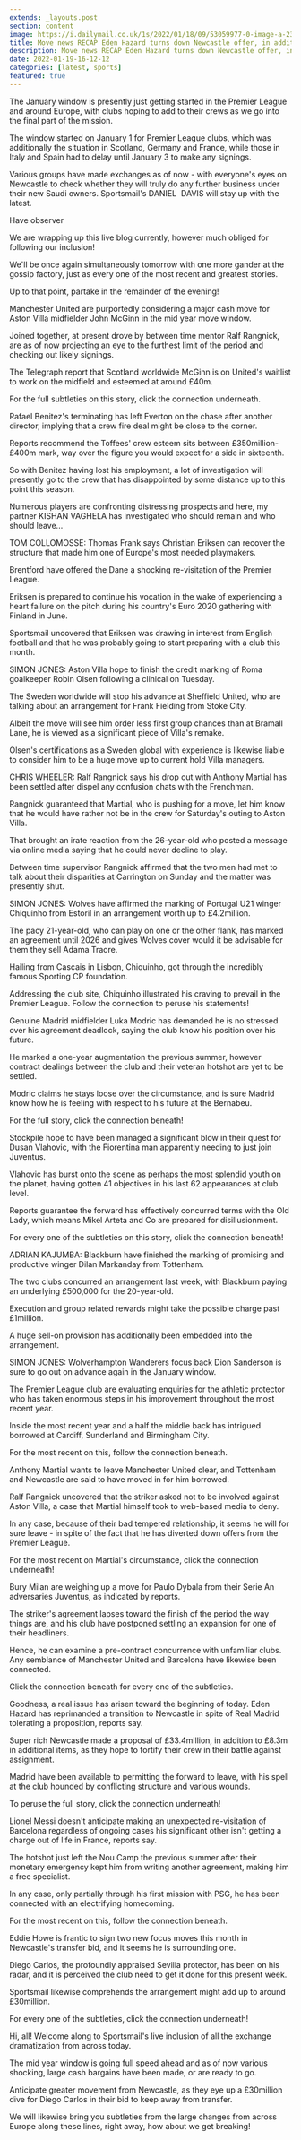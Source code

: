 ```yaml
---
extends: _layouts.post
section: content
image: https://i.dailymail.co.uk/1s/2022/01/18/09/53059977-0-image-a-23_1642498689958.jpg 
title: Move news RECAP Eden Hazard turns down Newcastle offer, in addition to most recent from across Europe 
description: Move news RECAP Eden Hazard turns down Newcastle offer, in addition to most recent from across Europe 
date: 2022-01-19-16-12-12 
categories: [latest, sports] 
featured: true 
--- 
```

The January window is presently just getting started in the Premier League and around Europe, with clubs hoping to add to their crews as we go into the final part of the mission.

The window started on January 1 for Premier League clubs, which was additionally the situation in Scotland, Germany and France, while those in Italy and Spain had to delay until January 3 to make any signings.

Various groups have made exchanges as of now - with everyone's eyes on Newcastle to check whether they will truly do any further business under their new Saudi owners. Sportsmail's DANIEL  DAVIS will stay up with the latest.

Have observer

We are wrapping up this live blog currently, however much obliged for following our inclusion!

We'll be once again simultaneously tomorrow with one more gander at the gossip factory, just as every one of the most recent and greatest stories.

Up to that point, partake in the remainder of the evening!

Manchester United are purportedly considering a major cash move for Aston Villa midfielder John McGinn in the mid year move window.

Joined together, at present drove by between time mentor Ralf Rangnick, are as of now projecting an eye to the furthest limit of the period and checking out likely signings.

The Telegraph report that Scotland worldwide McGinn is on United's waitlist to work on the midfield and esteemed at around £40m.

For the full subtleties on this story, click the connection underneath.

Rafael Benitez's terminating has left Everton on the chase after another director, implying that a crew fire deal might be close to the corner.

Reports recommend the Toffees' crew esteem sits between £350million-£400m mark, way over the figure you would expect for a side in sixteenth.

So with Benitez having lost his employment, a lot of investigation will presently go to the crew that has disappointed by some distance up to this point this season.

Numerous players are confronting distressing prospects and here, my partner KISHAN VAGHELA has investigated who should remain and who should leave...

TOM COLLOMOSSE: Thomas Frank says Christian Eriksen can recover the structure that made him one of Europe's most needed playmakers.

Brentford have offered the Dane a shocking re-visitation of the Premier League.

Eriksen is prepared to continue his vocation in the wake of experiencing a heart failure on the pitch during his country's Euro 2020 gathering with Finland in June.

Sportsmail uncovered that Eriksen was drawing in interest from English football and that he was probably going to start preparing with a club this month.

SIMON JONES: Aston Villa hope to finish the credit marking of Roma goalkeeper Robin Olsen following a clinical on Tuesday.

The Sweden worldwide will stop his advance at Sheffield United, who are talking about an arrangement for Frank Fielding from Stoke City.

Albeit the move will see him order less first group chances than at Bramall Lane, he is viewed as a significant piece of Villa's remake.

Olsen's certifications as a Sweden global with experience is likewise liable to consider him to be a huge move up to current hold Villa managers.

CHRIS WHEELER: Ralf Rangnick says his drop out with Anthony Martial has been settled after dispel any confusion chats with the Frenchman.

Rangnick guaranteed that Martial, who is pushing for a move, let him know that he would have rather not be in the crew for Saturday's outing to Aston Villa.

That brought an irate reaction from the 26-year-old who posted a message via online media saying that he could never decline to play.

Between time supervisor Rangnick affirmed that the two men had met to talk about their disparities at Carrington on Sunday and the matter was presently shut.

SIMON JONES: Wolves have affirmed the marking of Portugal U21 winger Chiquinho from Estoril in an arrangement worth up to £4.2million.

The pacy 21-year-old, who can play on one or the other flank, has marked an agreement until 2026 and gives Wolves cover would it be advisable for them they sell Adama Traore.

Hailing from Cascais in Lisbon, Chiquinho, got through the incredibly famous Sporting CP foundation.

Addressing the club site, Chiquinho illustrated his craving to prevail in the Premier League. Follow the connection to peruse his statements!

Genuine Madrid midfielder Luka Modric has demanded he is no stressed over his agreement deadlock, saying the club know his position over his future.

He marked a one-year augmentation the previous summer, however contract dealings between the club and their veteran hotshot are yet to be settled.

Modric claims he stays loose over the circumstance, and is sure Madrid know how he is feeling with respect to his future at the Bernabeu.

For the full story, click the connection beneath!

Stockpile hope to have been managed a significant blow in their quest for Dusan Vlahovic, with the Fiorentina man apparently needing to just join Juventus.

Vlahovic has burst onto the scene as perhaps the most splendid youth on the planet, having gotten 41 objectives in his last 62 appearances at club level.

Reports guarantee the forward has effectively concurred terms with the Old Lady, which means Mikel Arteta and Co are prepared for disillusionment.

For every one of the subtleties on this story, click the connection beneath!

ADRIAN KAJUMBA: Blackburn have finished the marking of promising and productive winger Dilan Markanday from Tottenham.

The two clubs concurred an arrangement last week, with Blackburn paying an underlying £500,000 for the 20-year-old.

Execution and group related rewards might take the possible charge past £1million.

A huge sell-on provision has additionally been embedded into the arrangement.

SIMON JONES: Wolverhampton Wanderers focus back Dion Sanderson is sure to go out on advance again in the January window.

The Premier League club are evaluating enquiries for the athletic protector who has taken enormous steps in his improvement throughout the most recent year.

Inside the most recent year and a half the middle back has intrigued borrowed at Cardiff, Sunderland and Birmingham City.

For the most recent on this, follow the connection beneath.

Anthony Martial wants to leave Manchester United clear, and Tottenham and Newcastle are said to have moved in for him borrowed.

Ralf Rangnick uncovered that the striker asked not to be involved against Aston Villa, a case that Martial himself took to web-based media to deny.

In any case, because of their bad tempered relationship, it seems he will for sure leave - in spite of the fact that he has diverted down offers from the Premier League.

For the most recent on Martial's circumstance, click the connection underneath!

Bury Milan are weighing up a move for Paulo Dybala from their Serie An adversaries Juventus, as indicated by reports.

The striker's agreement lapses toward the finish of the period the way things are, and his club have postponed settling an expansion for one of their headliners.

Hence, he can examine a pre-contract concurrence with unfamiliar clubs. Any semblance of Manchester United and Barcelona have likewise been connected.

Click the connection beneath for every one of the subtleties.

Goodness, a real issue has arisen toward the beginning of today. Eden Hazard has reprimanded a transition to Newcastle in spite of Real Madrid tolerating a proposition, reports say.

Super rich Newcastle made a proposal of £33.4million, in addition to £8.3m in additional items, as they hope to fortify their crew in their battle against assignment.

Madrid have been available to permitting the forward to leave, with his spell at the club hounded by conflicting structure and various wounds.

To peruse the full story, click the connection underneath!

Lionel Messi doesn't anticipate making an unexpected re-visitation of Barcelona regardless of ongoing cases his significant other isn't getting a charge out of life in France, reports say.

The hotshot just left the Nou Camp the previous summer after their monetary emergency kept him from writing another agreement, making him a free specialist.

In any case, only partially through his first mission with PSG, he has been connected with an electrifying homecoming.

For the most recent on this, follow the connection beneath.

Eddie Howe is frantic to sign two new focus moves this month in Newcastle's transfer bid, and it seems he is surrounding one.

Diego Carlos, the profoundly appraised Sevilla protector, has been on his radar, and it is perceived the club need to get it done for this present week.

Sportsmail likewise comprehends the arrangement might add up to around £30million.

For every one of the subtleties, click the connection underneath!

Hi, all! Welcome along to Sportsmail's live inclusion of all the exchange dramatization from across today.

The mid year window is going full speed ahead and as of now various shocking, large cash bargains have been made, or are ready to go.

Anticipate greater movement from Newcastle, as they eye up a £30million dive for Diego Carlos in their bid to keep away from transfer.

We will likewise bring you subtleties from the large changes from across Europe along these lines, right away, how about we get breaking!
